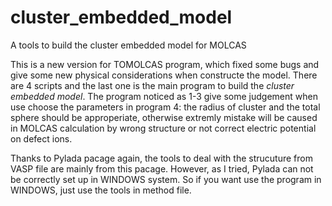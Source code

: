 # cluster_embedded_model
A tools to build the cluster embedded model for MOLCAS

This is a new version for TOMOLCAS program, which fixed some bugs and give some new physical considerations when constructe the model.
There are 4 scripts and the last one is the main program to build the *cluster embedded model*. The program noticed as 1-3 give some judgement when use choose the parameters in program 4: the radius of cluster and the total sphere should be approperiate, otherwise extremly mistake will be caused in MOLCAS calculation by wrong structure or not correct electric potential on defect ions.

Thanks to Pylada pacage again, the tools to deal with the strucuture from VASP file are mainly from this pacage. However, as I tried, Pylada can not be correctly set up in WINDOWS system. So if you want use the program in WINDOWS, just use the tools in method file.
